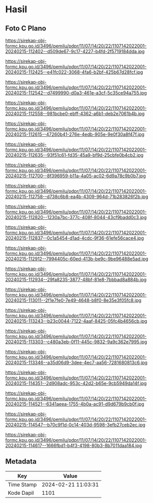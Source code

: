# Hasil

## Foto C Plano

https://sirekap-obj-formc.kpu.go.id/3496/pemilu/pdpr/11/07/14/20/22/1107142022001-20240215-112402--d509de67-9c17-4227-b4fd-2f5719184dda.jpg

https://sirekap-obj-formc.kpu.go.id/3496/pemilu/pdpr/11/07/14/20/22/1107142022001-20240215-112425--e41fc022-3068-4fa6-b2bf-425b67d28fcf.jpg

https://sirekap-obj-formc.kpu.go.id/3496/pemilu/pdpr/11/07/14/20/22/1107142022001-20240215-112542--d7499990-d0a3-461e-a3cf-5c35ce94a755.jpg

https://sirekap-obj-formc.kpu.go.id/3496/pemilu/pdpr/11/07/14/20/22/1107142022001-20240215-112558--981bcbe0-ebff-4362-a6b1-deb2e7061b4b.jpg

https://sirekap-obj-formc.kpu.go.id/3496/pemilu/pdpr/11/07/14/20/22/1107142022001-20240215-112615--47260b41-276e-4edb-905e-9e0f30a8f47f.jpg

https://sirekap-obj-formc.kpu.go.id/3496/pemilu/pdpr/11/07/14/20/22/1107142022001-20240215-112635--93f51c61-fd35-45a9-bf9d-25cbfe0b4cb2.jpg

https://sirekap-obj-formc.kpu.go.id/3496/pemilu/pdpr/11/07/14/20/22/1107142022001-20240215-112700--8f396959-b11a-4a05-ac02-6d9a78c9b0b7.jpg

https://sirekap-obj-formc.kpu.go.id/3496/pemilu/pdpr/11/07/14/20/22/1107142022001-20240215-112758--d738c6b8-ea4b-4309-964d-71b283826f2b.jpg

https://sirekap-obj-formc.kpu.go.id/3496/pemilu/pdpr/11/07/14/20/22/1107142022001-20240215-112820--1230a7bc-377c-408f-8044-43cf9badd0c3.jpg

https://sirekap-obj-formc.kpu.go.id/3496/pemilu/pdpr/11/07/14/20/22/1107142022001-20240215-112837--0c1a5454-d1ad-4cdc-9f36-61efe56cace4.jpg

https://sirekap-obj-formc.kpu.go.id/3496/pemilu/pdpr/11/07/14/20/22/1107142022001-20240215-112912--7994405c-60ed-413b-be9c-9be96488e5ad.jpg

https://sirekap-obj-formc.kpu.go.id/3496/pemilu/pdpr/11/07/14/20/22/1107142022001-20240215-112934--29fa8235-3877-48bf-81e8-7bbbad8a884b.jpg

https://sirekap-obj-formc.kpu.go.id/3496/pemilu/pdpr/11/07/14/20/22/1107142022001-20240215-113011--2f1e7fe0-7e49-4648-b8f0-8e35e3f05fc8.jpg

https://sirekap-obj-formc.kpu.go.id/3496/pemilu/pdpr/11/07/14/20/22/1107142022001-20240215-113243--b23c0044-7122-4aaf-8425-05fc4b4656cb.jpg

https://sirekap-obj-formc.kpu.go.id/3496/pemilu/pdpr/11/07/14/20/22/1107142022001-20240215-113303--c480a3eb-0f11-445c-9832-9a9c362e7995.jpg

https://sirekap-obj-formc.kpu.go.id/3496/pemilu/pdpr/11/07/14/20/22/1107142022001-20240215-113346--a35d06d9-3dee-4ec7-aa56-7281680813c6.jpg

https://sirekap-obj-formc.kpu.go.id/3496/pemilu/pdpr/11/07/14/20/22/1107142022001-20240215-114351--2d908adc-953c-42d2-b65e-9cb5949da14f.jpg

https://sirekap-obj-formc.kpu.go.id/3496/pemilu/pdpr/11/07/14/20/22/1107142022001-20240215-114521--6341aeea-1755-4b0a-ac91-d9d679b9cb0f.jpg

https://sirekap-obj-formc.kpu.go.id/3496/pemilu/pdpr/11/07/14/20/22/1107142022001-20240215-114547--b70c9f1d-0c14-403d-9598-3efb27ceb2ec.jpg

https://sirekap-obj-formc.kpu.go.id/3496/pemilu/pdpr/11/07/14/20/22/1107142022001-20240215-114617--1666fbd1-b4f3-4198-80b3-8b7011daa184.jpg


## Metadata

| Key        | Value               |
| ---------- | ------------------- |
| Time Stamp | 2024-02-21 11:03:31 |
| Kode Dapil | 1101                |



